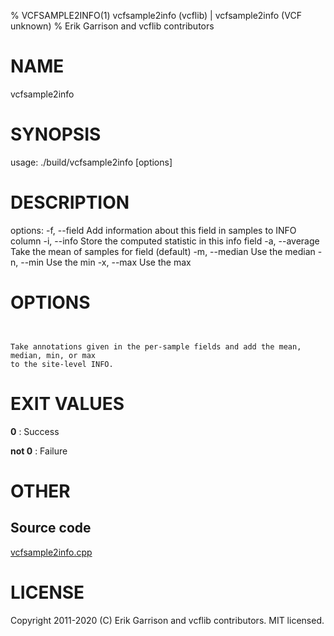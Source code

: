 % VCFSAMPLE2INFO(1) vcfsample2info (vcflib) | vcfsample2info (VCF unknown)
% Erik Garrison and vcflib contributors

# NAME

vcfsample2info

# SYNOPSIS

usage: ./build/vcfsample2info [options] <vcf file>

# DESCRIPTION

options: -f, --field Add information about this field in samples to INFO column -i, --info Store the computed statistic in this info field -a, --average Take the mean of samples for field (default) -m, --median Use the median -n, --min Use the min -x, --max Use the max

# OPTIONS

```


Take annotations given in the per-sample fields and add the mean, median, min, or max
to the site-level INFO.

```

# EXIT VALUES

**0**
: Success

**not 0**
: Failure

# OTHER

## Source code

[vcfsample2info.cpp](https://github.com/vcflib/vcflib/blob/master/src/vcfsample2info.cpp)

# LICENSE

Copyright 2011-2020 (C) Erik Garrison and vcflib contributors. MIT licensed.

<!--
  Created with ./scripts/bin2md.rb scripts/bin2md-template.erb
-->
